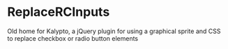 ReplaceRCInputs
===============

Old home for Kalypto, a jQuery plugin for using a graphical sprite and CSS to replace checkbox or radio button elements
